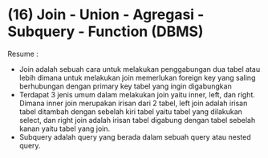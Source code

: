 (16) Join - Union - Agregasi - Subquery - Function (DBMS)
==
Resume :
- Join adalah sebuah cara untuk melakukan penggabungan dua tabel atau lebih dimana untuk melakukan join memerlukan foreign key yang saling berhubungan dengan primary key tabel yang ingin digabungkan
- Terdapat 3 jenis umum dalam melakukan join yaitu inner, left, dan right. Dimana inner join merupakan irisan dari 2 tabel, left join adalah irisan tabel ditambah dengan sebelah kiri tabel yaitu tabel yang dilakukan select, dan right join adalah irisan tabel digabung dengan tabel sebelah kanan yaitu tabel yang join.
- Subquery adalah query yang berada dalam sebuah query atau nested query.